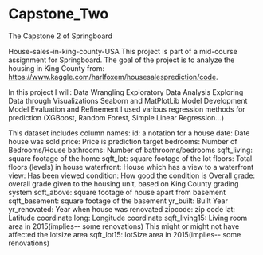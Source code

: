 # Capstone_Two
The Capstone 2 of Springboard

House-sales-in-king-county-USA
This project is part of a mid-course assignment for Springboard.
The goal of the project is to analyze the housing in King County from: https://www.kaggle.com/harlfoxem/housesalesprediction/code.

In this project I will:
Data Wrangling
Exploratory Data Analysis
Exploring Data through Visualizations Seaborn and MatPlotLib
Model Development
Model Evaluation and Refinement
I used various regression methods for prediction (XGBoost, Random Forest, Simple Linear Regression...) 

This dataset includes column names:
id: a notation for a house
date: Date house was sold
price: Price is prediction target
bedrooms: Number of Bedrooms/House
bathrooms: Number of bathrooms/bedrooms
sqft_living: square footage of the home
sqft_lot: square footage of the lot
floors: Total floors (levels) in house
waterfront: House which has a view to a waterfront
view: Has been viewed
condition: How good the condition is Overall
grade: overall grade given to the housing unit, based on King County grading system
sqft_above: square footage of house apart from basement
sqft_basement: square footage of the basement
yr_built: Built Year
yr_renovated: Year when house was renovated
zipcode: zip code
lat: Latitude coordinate
long: Longitude coordinate
sqft_living15: Living room area in 2015(implies-- some renovations) This might or might not have affected the lotsize area
sqft_lot15: lotSize area in 2015(implies-- some renovations)
